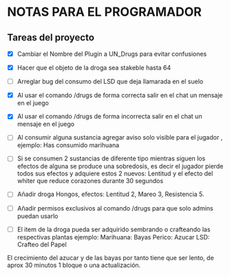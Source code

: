 # NOTAS PARA EL PROGRAMADOR

## Tareas del proyecto
- [x] Cambiar el Nombre del Plugin a UN_Drugs para evitar confusiones
- [x] Hacer que el objeto de la droga sea stakeble hasta 64
- [ ] Arreglar bug del consumo del LSD que deja llamarada en el suelo
- [x] Al usar el comando /drugs de forma correcta salir en el chat un mensaje en el juego 
- [x] Al usar el comando /drugs de forma incorrecta salir en el chat un mensaje en el juego
- [ ] Al consumir alguna sustancia agregar aviso solo visible para el jugador , ejemplo: Has consumido marihuana
- [ ] Si se consumen 2 sustancias de diferente tipo mientras siguen los efectos de alguna se produce una sobredosis,
es decir el jugador pierde todos sus efectos y adquiere estos 2 nuevos: Lentitud y el efecto del whiter que reduce corazones durante 30 segundos
- [ ] Añadir droga Hongos, efectos: Lentitud 2, Mareo 3, Resistencia 5.
- [ ] Añadir permisos exclusivos al comando /drugs para que solo admins puedan usarlo


- [ ] El item de la droga pueda ser adquirido sembrando o crafteando las respectivas plantas ejemplo:
Marihuana: Bayas
Perico: Azucar
LSD: Crafteo del Papel

El crecimiento del azucar y de las bayas por tanto tiene que ser lento, de aprox 30 minutos 1 bloque o una actualización.
